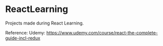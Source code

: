 # ReactLearning
Projects made during React Learning.

Reference: 
Udemy: https://www.udemy.com/course/react-the-complete-guide-incl-redux
